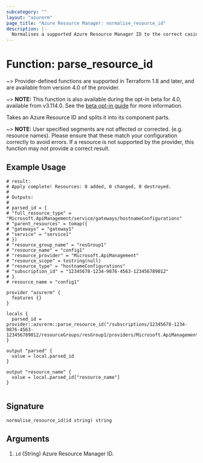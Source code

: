 ```yaml
---
subcategory: ""
layout: "azurerm"
page_title: "Azure Resource Manager: normalise_resource_id"
description: |-
  Normalises a supported Azure Resource Manager ID to the correct casing for Terraform.
---
```


# Function: parse_resource_id

~> Provider-defined functions are supported in Terraform 1.8 and later, and are available from version 4.0 of the provider.

~> **NOTE:** This function is also available during the opt-in beta for 4.0, available from v3.114.0. See the [beta opt-in guide](website/docs/guides/4.0-beta.html.markdown) for more information.

Takes an Azure Resource ID and splits it into its component parts. 

~> **NOTE:** User specified segments are not affected or corrected. (e.g. resource names). Please ensure that these match your configuration correctly to avoid errors. If a resource is not supported by the provider, this function may not provide a correct result. 

## Example Usage

```hcl
# result:
# Apply complete! Resources: 0 added, 0 changed, 0 destroyed.
# 
# Outputs:
# 
# parsed_id = {
# "full_resource_type" = "Microsoft.ApiManagement/service/gateways/hostnameConfigurations"
# "parent_resources" = tomap({
# "gateways" = "gateway1"
# "service" = "service1"
# })
# "resource_group_name" = "resGroup1"
# "resource_name" = "config1"
# "resource_provider" = "Microsoft.ApiManagement"
# "resource_scope" = tostring(null)
# "resource_type" = "hostnameConfigurations"
# "subscription_id" = "12345678-1234-9876-4563-123456789012"
# }
# resource_name = "config1"

provider "azurerm" {
  features {}
}

locals {
  parsed_id = provider::azurerm::parse_resource_id("/subscriptions/12345678-1234-9876-4563-123456789012/resourceGroups/resGroup1/providers/Microsoft.ApiManagement/service/service1/gateways/gateway1/hostnameConfigurations/config1")
}

output "parsed" {
  value = local.parsed_id
}

output "resource_name" {
  value = local.parsed_id["resource_name"]
}


```

## Signature

```text
normalise_resource_id(id string) string
```

## Arguments

1. `id` (String) Azure Resource Manager ID.